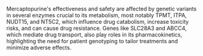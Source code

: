 Mercaptopurine's effectiveness and safety are affected by genetic variants in several enzymes crucial to its metabolism, most notably TPMT, ITPA, NUDT15, and NT5C2, which influence drug catabolism, increase toxicity risks, and can cause drug resistance. Genes like SLC28A3 and ABCC4, which mediate drug transport, also play roles in its pharmacokinetics, highlighting the need for patient genotyping to tailor treatments and minimize adverse effects.